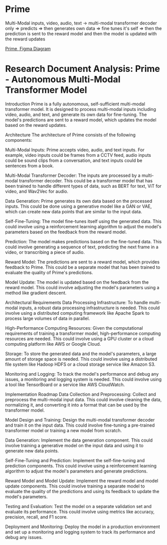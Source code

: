 # Prime


Multi-Modal inputs, video, audio, text -> multi-modal transformer decoder only => predicts => then generates own data => fine tunes it's self => then the prediction is sent to the reward model and then the model is updated with the reward updates

[Prime, Figma Diagram](https://www.figma.com/file/AaZVmrcmL7SgEXafn3ZDLh/Prime%2C-General-Robotic-Multi-Modal-Embodied-Agent.?type=whiteboard&node-id=0%3A1&t=OguaYSDW3Zm8Afty-1)


# Research Document Analysis: Prime - Autonomous Multi-Modal Transformer Model
Introduction
Prime is a fully autonomous, self-sufficient multi-modal transformer model. It is designed to process multi-modal inputs including video, audio, and text, and generate its own data for fine-tuning. The model's predictions are sent to a reward model, which updates the model based on the reward updates.

Architecture
The architecture of Prime consists of the following components:

Multi-Modal Inputs: Prime accepts video, audio, and text inputs. For example, video inputs could be frames from a CCTV feed, audio inputs could be sound clips from a conversation, and text inputs could be sentences from a book.

Multi-Modal Transformer Decoder: The inputs are processed by a multi-modal transformer decoder. This could be a transformer model that has been trained to handle different types of data, such as BERT for text, ViT for video, and Wav2Vec for audio.

Data Generation: Prime generates its own data based on the processed inputs. This could be done using a generative model like a GAN or VAE, which can create new data points that are similar to the input data.

Self-Fine-Tuning: The model fine-tunes itself using the generated data. This could involve using a reinforcement learning algorithm to adjust the model's parameters based on the feedback from the reward model.

Prediction: The model makes predictions based on the fine-tuned data. This could involve generating a sequence of text, predicting the next frame in a video, or transcribing a piece of audio.

Reward Model: The predictions are sent to a reward model, which provides feedback to Prime. This could be a separate model that has been trained to evaluate the quality of Prime's predictions.

Model Update: The model is updated based on the feedback from the reward model. This could involve adjusting the model's parameters using a method like gradient descent.

Architectural Requirements
Data Processing Infrastructure: To handle multi-modal inputs, a robust data processing infrastructure is needed. This could involve using a distributed computing framework like Apache Spark to process large volumes of data in parallel.

High-Performance Computing Resources: Given the computational requirements of training a transformer model, high-performance computing resources are needed. This could involve using a GPU cluster or a cloud computing platform like AWS or Google Cloud.

Storage: To store the generated data and the model's parameters, a large amount of storage space is needed. This could involve using a distributed file system like Hadoop HDFS or a cloud storage service like Amazon S3.

Monitoring and Logging: To track the model's performance and debug any issues, a monitoring and logging system is needed. This could involve using a tool like TensorBoard or a service like AWS CloudWatch.

Implementation Roadmap
Data Collection and Preprocessing: Collect and preprocess the multi-modal input data. This could involve cleaning the data, normalizing it, and converting it into a format that can be used by the transformer model.

Model Design and Training: Design the multi-modal transformer decoder and train it on the input data. This could involve fine-tuning a pre-trained transformer model or training a new model from scratch.

Data Generation: Implement the data generation component. This could involve training a generative model on the input data and using it to generate new data points.

Self-Fine-Tuning and Prediction: Implement the self-fine-tuning and prediction components. This could involve using a reinforcement learning algorithm to adjust the model's parameters and generate predictions.

Reward Model and Model Update: Implement the reward model and model update components. This could involve training a separate model to evaluate the quality of the predictions and using its feedback to update the model's parameters.

Testing and Evaluation: Test the model on a separate validation set and evaluate its performance. This could involve using metrics like accuracy, precision, recall, and F1 score.

Deployment and Monitoring: Deploy the model in a production environment and set up a monitoring and logging system to track its performance and debug any issues.

